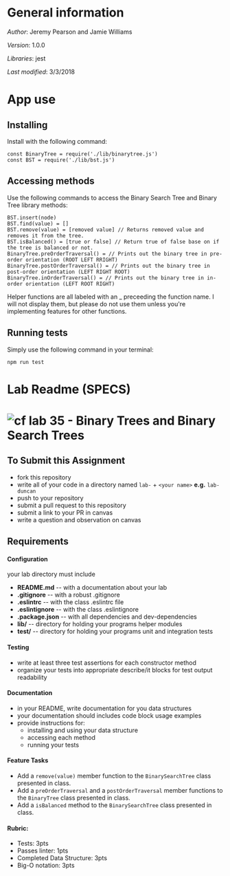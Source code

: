 # General information
_Author_: Jeremy Pearson and Jamie Williams

_Version_: 1.0.0

_Libraries_: jest

_Last modified_: 3/3/2018

# App use

## Installing

Install with the following command: 
```
const BinaryTree = require('./lib/binarytree.js')
const BST = require('./lib/bst.js')
```

## Accessing methods

Use the following commands to access the Binary Search Tree and Binary Tree library methods:
```
BST.insert(node)
BST.find(value) = []
BST.remove(value) = [removed value] // Returns removed value and removes it from the tree.
BST.isBalanced() = [true or false] // Return true of false base on if the tree is balanced or not.
BinaryTree.preOrderTraversal() = // Prints out the binary tree in pre-order orientation (ROOT LEFT RRIGHT)
BinaryTree.postOrderTraversal() = // Prints out the binary tree in post-order orientation (LEFT RIGHT ROOT)
BinaryTree.inOrderTraversal() = // Prints out the binary tree in in-order orientation (LEFT ROOT RIGHT)
```

Helper functions are all labeled with an _ preceeding the function name. I will not display them, but please do not use them unless you're implementing features for other functions.

## Running tests

Simply use the following command in your terminal:
```
npm run test
```

# Lab Readme (SPECS)

![cf](http://i.imgur.com/7v5ASc8.png) lab 35 - Binary Trees and Binary Search Trees
====

## To Submit this Assignment
  * fork this repository
  * write all of your code in a directory named `lab-` + `<your name>` **e.g.** `lab-duncan`
  * push to your repository
  * submit a pull request to this repository
  * submit a link to your PR in canvas
  * write a question and observation on canvas

## Requirements
#### Configuration
  <!-- list of files, configurations, tools, etc that are required -->
  your lab directory must include
  * **README.md** -- with a documentation about your lab
  * **.gitignore** -- with a robust .gitignore
  * **.eslintrc** -- with the class .eslintrc file
  * **.eslintignore** -- with the class .eslintignore
  * **.package.json** -- with all dependencies and dev-dependencies
  * **lib/** -- directory for holding your programs helper modules
  * **test/** -- directory for holding your programs unit and integration tests

#### Testing
  * write at least three test assertions for each constructor method
  * organize your tests into appropriate describe/it blocks for test output readability

####  Documentation
  * in your README, write documentation for you data structures
  * your documentation should includes code block usage examples
  * provide instructions for:
    * installing and using your data structure
    * accessing each method
    * running your tests

#### Feature Tasks
* Add a `remove(value)` member function to the `BinarySearchTree` class presented in class. 
* Add a `preOrderTraversal` and a `postOrderTraversal` member functions to the `BinaryTree` class presented in class.
* Add a `isBalanced` method to the `BinarySearchTree` class presented in class.
#### Rubric:
  * Tests: 3pts
  * Passes linter: 1pts
  * Completed Data Structure: 3pts
  * Big-O notation: 3pts